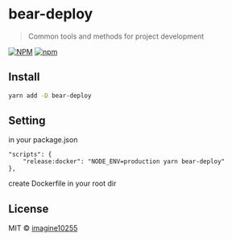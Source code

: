 # bear-deploy

> Common tools and methods for project development

[![NPM](https://img.shields.io/npm/v/bear-deploy.svg)](https://www.npmjs.com/package/bear-deploy)
[![npm](https://img.shields.io/npm/dm/bear-deploy.svg)](https://www.npmjs.com/package/bear-deploy)


## Install

```bash
yarn add -D bear-deploy
```

## Setting

in your package.json
```tsx
"scripts": {
    "release:docker": "NODE_ENV=production yarn bear-deploy"
},
```

create Dockerfile in your root dir

## License

MIT © [imagine10255](https://github.com/imagine10255)
